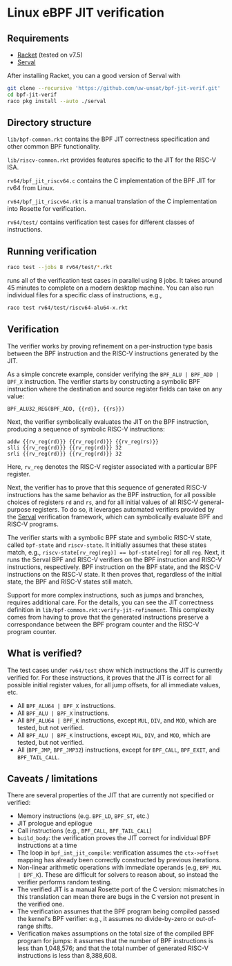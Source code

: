 # Linux eBPF JIT verification

## Requirements

- [Racket] (tested on v7.5)
- [Serval]

After installing Racket, you can a good version of Serval with

```sh
git clone --recursive 'https://github.com/uw-unsat/bpf-jit-verif.git'
cd bpf-jit-verif
raco pkg install --auto ./serval
```

## Directory structure

`lib/bpf-common.rkt` contains the BPF JIT correctness
specification and other common BPF functionality.

`lib/riscv-common.rkt` provides features specific
to the JIT for the RISC-V ISA.

`rv64/bpf_jit_riscv64.c` contains the C implementation
of the BPF JIT for rv64 from Linux.

`rv64/bpf_jit_riscv64.rkt` is a manual translation
of the C implementation into Rosette for verification.

`rv64/test/` contains verification test cases for
different classes of instructions.

## Running verification

```sh
raco test --jobs 8 rv64/test/*.rkt
```

runs all of the verification test cases in parallel
using 8 jobs. It takes around 45 minutes to complete
on a modern desktop machine. You can also run
individual files for a specific class of instructions,
e.g.,

```sh
raco test rv64/test/riscv64-alu64-x.rkt
```

## Verification

The verifier works by proving refinement on a per-instruction type
basis between the BPF instruction and the RISC-V instructions
generated by the JIT.

As a simple concrete example, consider verifying
the `BPF_ALU | BPF_ADD | BPF_X`
instruction. The verifier starts by constructing a symbolic
BPF instruction where the destination and source register
fields can take on any value:

```
BPF_ALU32_REG(BPF_ADD, {{rd}}, {{rs}})
```

Next, the verifier symbolically evaluates
the JIT on the BPF
instruction, producing a sequence of symbolic RISC-V instructions:

```
addw {{rv_reg(rd)}} {{rv_reg(rd)}} {{rv_reg(rs)}}
slli {{rv_reg(rd)}} {{rv_reg(rd)}} 32
srli {{rv_reg(rd)}} {{rv_reg(rd)}} 32
```

Here, `rv_reg` denotes the RISC-V register associated
with a particular BPF register.

Next, the verifier
has to prove that this sequence of generated RISC-V
instructions has the same behavior as the BPF instruction,
for all possible choices of registers `rd` and `rs`, and
for all initial values of all RISC-V general-purpose
registers. To do so, it leverages automated verifiers provided
by the [Serval] verification framework, which can symbolically
evaluate BPF and RISC-V programs.

The verifier starts with a symbolic BPF state and symbolic
RISC-V state, called `bpf-state` and `riscv-state`.
It initially assumes that these states match, e.g.,
`riscv-state[rv_reg(reg)] == bpf-state[reg]` for all `reg`.
Next, it runs the Serval BPF and RISC-V verifiers
on the BPF instruction and RISC-V instructions, respectively.
BPF instruction on the BPF state, and the RISC-V instructions
on the RISC-V state. It then proves that, regardless of the
initial state, the BPF and RISC-V states still match.

Support for more complex instructions, such as jumps and branches,
requires additional care. For the details, you can see
the JIT correctness definition in `lib/bpf-common.rkt:verify-jit-refinement`. This complexity comes
from having to prove that the generated instructions
preserve a correspondance between the BPF program counter
and the RISC-V program counter.

## What is verified?

The test cases under `rv64/test` show which instructions
the JIT is currently verified for. For these instructions,
it proves that the JIT is correct for all possible initial
register values, for all jump offsets, for all immediate values,
etc.

- All `BPF_ALU64 | BPF_X` instructions.
- All `BPF_ALU | BPF_X` instructions.
- All `BPF_ALU64 | BPF_K` instructions, except `MUL`, `DIV`, and `MOD`, which are tested, but not verified.
- All `BPF_ALU | BPF_K` instructions, except `MUL`, `DIV`, and `MOD`, which are tested, but not verified.
- All (`BPF_JMP`, `BPF_JMP32`) instructions, except
  for `BPF_CALL`, `BPF_EXIT`, and `BPF_TAIL_CALL`.

## Caveats / limitations

There are several properties of the JIT that
are currently not specified or verified:

- Memory instructions (e.g. `BPF_LD`, `BPF_ST`, etc.)
- JIT prologue and epilogue
- Call instructions (e.g., `BPF_CALL`, `BPF_TAIL_CALL`)
- `build_body`: the verification proves the JIT correct
  for individual BPF instructions at a time
- The loop in `bpf_int_jit_compile`: verification assumes
  the `ctx->offset` mapping has already been correctly
  constructed by previous iterations.
- Non-linear arithmetic operations with immediate operands
  (e.g, `BPF_MUL | BPF_K`). These are difficult for solvers
  to reason about, so instead the verifier performs random
  testing.
- The verified JIT is a manual Rosette port of the C version:
  mismatches in this translation can mean there are bugs
  in the C version not present in the verified one.
- The verification assumes that the BPF program being compiled
  passed the kernel's BPF verifier: e.g., it assumes no
  divide-by-zero or out-of-range shifts.
- Verification makes assumptions on the total size of the
  compiled BPF program for jumps: it assumes that the number of BPF
  instructions is less than 1,048,576; and that the total number
  of generated RISC-V instructions is less than 8,388,608.

[Racket]: https://racket-lang.org
[Serval]: https://github.com/uw-unsat/serval.git

